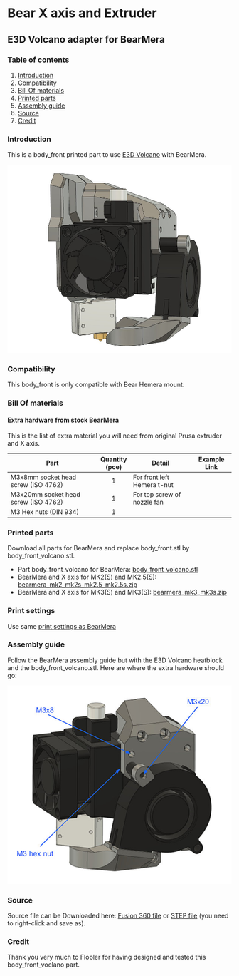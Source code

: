 # Bear X axis and Extruder

## E3D Volcano adapter for BearMera

### Table of contents
  1. [Introduction](#introduction)
  1. [Compatibility](#compatibility)
  1. [Bill Of materials](#bill-of-materials)
  1. [Printed parts](#printed-parts)
  1. [Assembly guide](#assembly-guide)
  1. [Source](#source)
  1. [Credit](#credit)

### Introduction

This is a body_front printed part to use [E3D Volcano](https://e3d-online.com/volcano-block-for-sensor-cartridges) with BearMera.

![Bear Hemera Volcano](images/bear_hemera_volcano_01.jpg)



### Compatibility

This body_front is only compatible with Bear Hemera mount.



### Bill Of materials

#### Extra hardware from stock BearMera

This is the list of extra material you will need from original Prusa extruder and X axis.

| Part     | Quantity<br>(pce) | Detail | Example Link |
|----------|:---------------:|----------|--------------|
| M3x8mm socket head screw (ISO 4762)    | 1 | For front left Hemera t-nut | |
| M3x20mm socket head screw (ISO 4762)   | 1 | For top screw of nozzle fan | |
| M3 Hex nuts (DIN 934)                  | 1 | | |



### Printed parts

Download all parts for BearMera and replace body_front.stl by body_front_volcano.stl.

  * Part body_front_volcano for BearMera: [body_front_volcano.stl](printed_parts/stl/body_front_volcano.stl?raw=true)
  * BearMera and X axis for MK2(S) and MK2.5(S): [bearmera_mk2_mk2s_mk2.5_mk2.5s.zip](../../printed_parts/bearmera_mk2_mk2s_mk2.5_mk2.5s.zip?raw=true)
  * BearMera and X axis for MK3(S) and MK3(S): [bearmera_mk3_mk3s.zip](../../printed_parts/bearmera_mk3_mk3s.zip?raw=true)



### Print settings

Use same [print settings as BearMera](../../README.md#print-settings)



### Assembly guide

Follow the BearMera assembly guide but with the E3D Volcano heatblock and the body_front_volcano.stl. Here are where the extra hardware should go:

![Bear Hemera Volcano Assembly](images/bear_hemera_volcano_02.jpg)



### Source

Source file can be Downloaded here: [Fusion 360 file](source/bear_hemera_volcano.f3z?raw=true) or [STEP file](source/bear_hemera_volcano.step?raw=true) (you need to right-click and save as).



### Credit

Thank you very much to Flobler for having designed and tested this body_front_voclano part.
